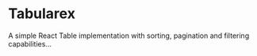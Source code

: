 # Tabularex

A simple React Table implementation with sorting, pagination and filtering capabilities...
